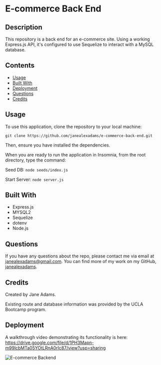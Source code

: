 # E-commerce Back End

## Description
This repository is a back end for an e-commerce site. Using a working Express.js API, it's configured to use Sequelize to interact with a MySQL database.

## Contents
- [Usage](#usage)
- [Built With](#built-with)
- [Deployment](#deployment)
- [Questions](#questions)
- [Credits](#credits)

## Usage
To use this application, clone the repository to your local machine:
```
git clone https://github.com/janealexadams/e-commerce-back-end.git
```

Then, ensure you have installed the dependencies.

When you are ready to run the application in Insomnia, from the root directory, type the command:

Seed DB:
`node seeds/index.js`

Start Server:
`node server.js`

## Built With
- Express.js
- MYSQL2
- Sequelize
- dotenv
- Node.js

## Questions
If you have any questions about the repo, please contact me via email at janealexadams@gmail.com. You can find more of my work on my GitHub, [janealexadams](https://github.com/janealexadams).

## Credits
Created by Jane Adams.

Existing route and database information was provided by the UCLA Bootcamp program. 

## Deployment
A walkthrough video demonstrating its functionality is here: https://drive.google.com/file/d/1PH3Mapn-m99lcbMTa05YOtLRnA0rlc87/view?usp=sharing

![E-commerce Backend](assets/ecommerce-backend.gif)


